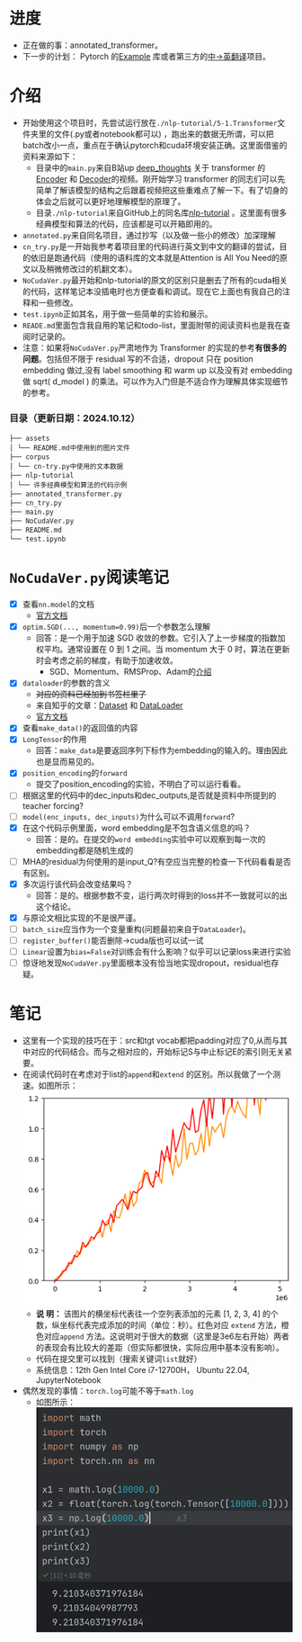 # 进度

- 正在做的事：annotated_transformer。
- 下一步的计划： Pytorch 的[Example](https://github.com/pytorch/examples)
  库或者第三方的[中->英翻译](https://github.com/foamliu/Transformer)项目。

# 介绍

- 开始使用这个项目时，先尝试运行放在```./nlp-tutorial/5-1.Transformer```文件夹里的文件(.py或者notebook都可以)
  ，跑出来的数据无所谓，可以把batch改小一点，重点在于确认pytorch和cuda环境安装正确。这里面借鉴的资料来源如下：
    - 目录中的```main.py```来自B站up [deep_thoughts](https://space.bilibili.com/373596439)
      关于 transformer 的 [Encoder](https://www.bilibili.com/video/BV1cP4y1V7GF)
      和 [Decoder](https://www.bilibili.com/video/BV1Qg411N74v)的视频。刚开始学习 transformer
      的同志们可以先简单了解该模型的结构之后跟着视频把这些重难点了解一下。有了切身的体会之后就可以更好地理解模型的原理了。
    - 目录```./nlp-tutorial```来自GitHub上的同名库[nlp-tutorial](https://github.com/wmathor/nlp-tutorial)
      。这里面有很多经典模型和算法的代码，应该都是可以开箱即用的。
- ```annotated.py```来自同名项目，通过抄写（以及做一些小的修改）加深理解
- ```cn_try.py```是一开始我参考着项目里的代码进行英文到中文的翻译的尝试，目的依旧是跑通代码（使用的语料库的文本就是Attention
  is All You Need的原文以及稍微修改过的机翻文本）。
- ```NoCudaVer.py```最开始和nlp-tutorial的原文的区别只是删去了所有的cuda相关的代码，这样笔记本没插电时也方便查看和调试。现在它上面也有我自己的注释和一些修改。
- ```test.ipynb```正如其名，用于做一些简单的实验和展示。
- ```READE.md```里面包含我自用的笔记和todo-list，里面附带的阅读资料也是我在查阅时记录的。
- 注意：如果将```NoCudaVer.py```严肃地作为 Transformer 的实现的参考**有很多的问题**。包括但不限于 residual 写的不合适，dropout
  只在 position
  embedding 做过,没有 label smoothing 和 warm up 以及没有对 embedding 做 sqrt( d_model ) 的乘法。可以作为入门但是不适合作为理解具体实现细节的参考。

### 目录（更新日期：2024.10.12）

```
├── assets
│ └── README.md中使用到的图片文件
├── corpus
│ └── cn-try.py中使用的文本数据
├── nlp-tutorial
│ └── 许多经典模型和算法的代码示例
├── annotated_transformer.py
├── cn_try.py
├── main.py
├── NoCudaVer.py
├── README.md
└── test.ipynb
```

# ```NoCudaVer.py```阅读笔记

- [x] 查看```nn.model```的文档
    - [官方文档](https://pytorch.org/docs/stable/generated/torch.nn.Module.html)
- [x] ```optim.SGD(..., momentum=0.99)```后一个参数怎么理解
    - 回答：是一个用于加速 SGD 收敛的参数。它引入了上一步梯度的指数加权平均。通常设置在 0 到 1 之间。当 momentum 大于 0
      时，算法在更新时会考虑之前的梯度，有助于加速收敛。
        - SGD、Momentum、RMSProp、Adam的[介绍](https://zhuanlan.zhihu.com/p/78622301)
- [x] ```dataloader```的参数的含义
    - ~~对应的资料已经加到书签栏里了~~
    - 来自知乎的文章：[Dataset](https://zhuanlan.zhihu.com/p/105507334)
      和 [DataLoader](https://zhuanlan.zhihu.com/p/105578087)
    - [官方文档](https://pytorch.org/tutorials/beginner/basics/data_tutorial.html)
- [x] 查看```make_data()```的返回值的内容
- [x] ```LongTensor```的作用
    - 回答：```make_data```是要返回序列下标作为embedding的输入的。理由因此也是显而易见的。
- [x] ```position_encoding```的```forward```
    - 提交了position_encoding的实验，不明白了可以运行看看。
- [ ] 根据这里的代码中的dec_inputs和dec_outputs,是否就是资料中所提到的teacher forcing?
- [ ] ```model(enc_inputs, dec_inputs)```为什么可以不调用```forward```?
- [x] 在这个代码示例里面，word embedding是不包含语义信息的吗？
    - 回答：是的。在提交的```word embedding```实验中可以观察到每一次的embedding都是随机生成的
- [ ] MHA的residual为何使用的是input_Q?有空应当完整的检查一下代码看看是否有区别。
- [x] 多次运行该代码会改变结果吗？
    - 回答：是的。根据参数不变，运行两次时得到的loss并不一致就可以的出这个结论。
- [x] 与原论文相比实现的不是很严谨。
- [ ] ```batch_size```应当作为一个变量重构(问题最初来自于```DataLoader```)。
- [ ] ```register_buffer()```能否删除->cuda版也可以试一试
- [ ] ```Linear```设置为```bias=False```对训练会有什么影响？似乎可以记录loss来进行实验
- [ ] 惊讶地发现```NoCudaVer.py```里面根本没有恰当地实现dropout，residual也存疑。

# 笔记

- 这里有一个实现的技巧在于：src和tgt vocab都把padding对应了0,从而与其中对应的代码结合。而与之相对应的，开始标记S与中止标记E的索引则无关紧要。
- 在阅读代码时在考虑对于list的```append```和```extend```
  的区别。所以我做了一个测速。如图所示：![给list添加元素的实验](assets/append-extend实验.png)
    - **说 明：** 该图片的横坐标代表往一个空列表添加的元素 [1, 2, 3, 4] 的个数，纵坐标代表完成添加的时间（单位：秒）。红色对应
      ```extend``` 方法，橙色对应```append```
      方法。这说明对于很大的数据（这里是3e6左右开始）两者的表现会有比较大的差距（但实际都很快，实际应用中基本没有影响）。
    - 代码在提交里可以找到（搜索关键词```list```就好）
    - 系统信息：12th Gen Intel Core i7-12700H， Ubuntu 22.04, JupyterNotebook
- 偶然发现的事情：```torch.log```可能不等于```math.log```
    - 如图所示：![torch.log和math.log的比较](assets/log计算实验.png)
